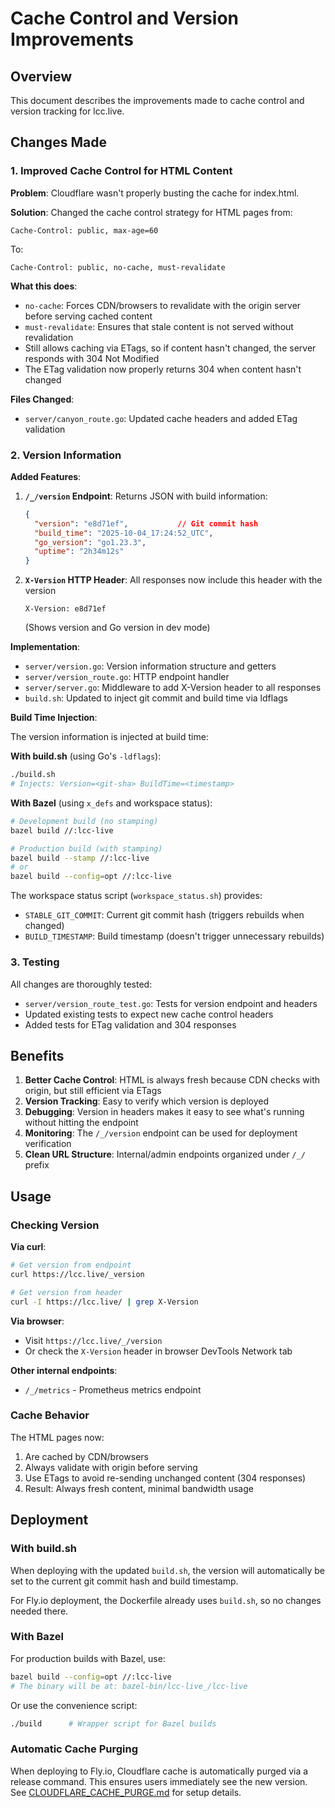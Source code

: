 # Cache Control and Version Improvements

## Overview

This document describes the improvements made to cache control and version tracking for lcc.live.

## Changes Made

### 1. Improved Cache Control for HTML Content

**Problem**: Cloudflare wasn't properly busting the cache for index.html.

**Solution**: Changed the cache control strategy for HTML pages from:
```
Cache-Control: public, max-age=60
```

To:
```
Cache-Control: public, no-cache, must-revalidate
```

**What this does**:
- `no-cache`: Forces CDN/browsers to revalidate with the origin server before serving cached content
- `must-revalidate`: Ensures that stale content is not served without revalidation
- Still allows caching via ETags, so if content hasn't changed, the server responds with 304 Not Modified
- The ETag validation now properly returns 304 when content hasn't changed

**Files Changed**:
- `server/canyon_route.go`: Updated cache headers and added ETag validation

### 2. Version Information

**Added Features**:
1. **`/_/version` Endpoint**: Returns JSON with build information:
   ```json
   {
     "version": "e8d71ef",           // Git commit hash
     "build_time": "2025-10-04_17:24:52_UTC",
     "go_version": "go1.23.3",
     "uptime": "2h34m12s"
   }
   ```

2. **`X-Version` HTTP Header**: All responses now include this header with the version
   ```
   X-Version: e8d71ef
   ```
   (Shows version and Go version in dev mode)

**Implementation**:
- `server/version.go`: Version information structure and getters
- `server/version_route.go`: HTTP endpoint handler
- `server/server.go`: Middleware to add X-Version header to all responses
- `build.sh`: Updated to inject git commit and build time via ldflags

**Build Time Injection**:

The version information is injected at build time:

**With build.sh** (using Go's `-ldflags`):
```bash
./build.sh
# Injects: Version=<git-sha> BuildTime=<timestamp>
```

**With Bazel** (using `x_defs` and workspace status):
```bash
# Development build (no stamping)
bazel build //:lcc-live

# Production build (with stamping)
bazel build --stamp //:lcc-live
# or
bazel build --config=opt //:lcc-live
```

The workspace status script (`workspace_status.sh`) provides:
- `STABLE_GIT_COMMIT`: Current git commit hash (triggers rebuilds when changed)
- `BUILD_TIMESTAMP`: Build timestamp (doesn't trigger unnecessary rebuilds)

### 3. Testing

All changes are thoroughly tested:
- `server/version_route_test.go`: Tests for version endpoint and headers
- Updated existing tests to expect new cache control headers
- Added tests for ETag validation and 304 responses

## Benefits

1. **Better Cache Control**: HTML is always fresh because CDN checks with origin, but still efficient via ETags
2. **Version Tracking**: Easy to verify which version is deployed
3. **Debugging**: Version in headers makes it easy to see what's running without hitting the endpoint
4. **Monitoring**: The `/_/version` endpoint can be used for deployment verification
5. **Clean URL Structure**: Internal/admin endpoints organized under `/_/` prefix

## Usage

### Checking Version

**Via curl**:
```bash
# Get version from endpoint
curl https://lcc.live/_version

# Get version from header
curl -I https://lcc.live/ | grep X-Version
```

**Via browser**:
- Visit `https://lcc.live/_/version`
- Or check the `X-Version` header in browser DevTools Network tab

**Other internal endpoints**:
- `/_/metrics` - Prometheus metrics endpoint

### Cache Behavior

The HTML pages now:
1. Are cached by CDN/browsers
2. Always validate with origin before serving
3. Use ETags to avoid re-sending unchanged content (304 responses)
4. Result: Always fresh content, minimal bandwidth usage

## Deployment

### With build.sh
When deploying with the updated `build.sh`, the version will automatically be set to the current git commit hash and build timestamp.

For Fly.io deployment, the Dockerfile already uses `build.sh`, so no changes needed there.

### With Bazel
For production builds with Bazel, use:
```bash
bazel build --config=opt //:lcc-live
# The binary will be at: bazel-bin/lcc-live_/lcc-live
```

Or use the convenience script:
```bash
./build      # Wrapper script for Bazel builds
```

### Automatic Cache Purging

When deploying to Fly.io, Cloudflare cache is automatically purged via a release command. This ensures users immediately see the new version. See [CLOUDFLARE_CACHE_PURGE.md](CLOUDFLARE_CACHE_PURGE.md) for setup details.

